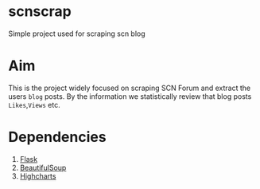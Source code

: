 # scnscrap
Simple project used for scraping scn blog


# Aim

This is the project widely focused on scraping SCN Forum and extract the users `blog` posts. By the information we 
statistically review that blog posts `Likes`,`Views` etc.


# Dependencies
1. [Flask](http://flask.readthedocs.org/en/0.3.1/)
2. [BeautifulSoup](http://www.crummy.com/software/BeautifulSoup/bs4/doc/)
3. [Highcharts](http://www.highcharts.com/)
